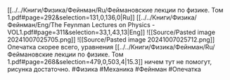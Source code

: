 [[../../Книги/Физика/Фейнман/Ru/Феймановские лекции по физике. Том 1.pdf#page=292&selection=131,0,136,0|Ru]]
[[../../Книги/Физика/Фейнман/Eng/The Feynman Lectures on Physics - VOL1.pdf#page=311&selection=33,1,43,13|Eng]]
![[Source/Pasted image 20241007025705.png]]
![[Source/Pasted image 20241007025712.png]]
Опечатка скорее всего, уравнения [[../../Книги/Физика/Фейнман/Ru/Феймановские лекции по физике. Том 1.pdf#page=268&selection=479,0,503,4|15.3]] ничем тут не помогут, рисунка достаточно.
#Физика #Механика #Фейнман #Опечатка 